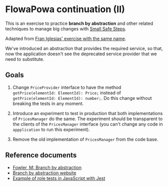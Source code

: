 # FlowaPowa continuation (II)

This is an exercise to practice **branch by abstraction** and other related techniques to manage big changes
with [Small Safe Steps](https://www.eferro.net/p/small-safe-steps-3s-workshop.html).

Adapted from [Fran Iglesias' exercise with the same name](https://github.com/franiglesias/flowapowa-ts-kata).

We've introduced an abstraction that provides the required service, so that, now the application doesn't see
the deprecated service provider that we need to substitute.

## Goals

1. Change `PriceProvider` interface to have the method `getPrice(elementId: ElementId): Price;`
   instead of `getPrice(elementId: ElementId): number;`. Do this change without breaking the tests in any moment.

2. Introduce an experiment to test in production that both implementations of `PricesManager` do the same.
   The experiment should be transparent to the clients of the `PricesManager` interface (you can't change any code in
   `appplication` to run this experiment).

3. Remove the old implementation of `PricesManager` from the code base.

## Reference documents

* [Fowler, M: Branch by abstraction](https://martinfowler.com/bliki/BranchByAbstraction.html)
* [Branch by abstraction website](https://www.branchbyabstraction.com/)
* [Example of role tests in JavaScript with Jest](https://codesai.com/posts/2022/08/role-tests-jest)
